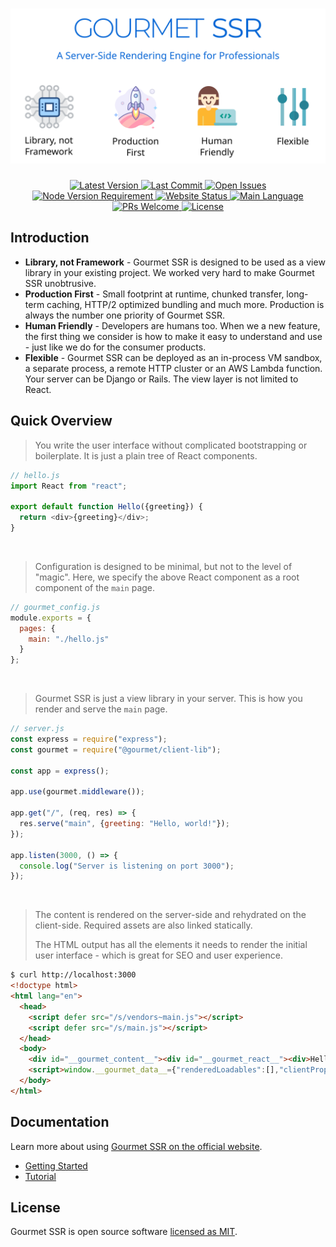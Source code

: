 <h1 align="center">
  <a href="https://ssr.gourmetjs.org">
    <img src="/docs/assets/repo-banner.svg" alt="Gourmet SSR">
  </a>
</h1>

<p align="center">
  <a href="https://www.npmjs.com/package/@gourmet/group-core">
    <img src="https://img.shields.io/npm/v/@gourmet/group-core.svg" alt="Latest Version">
  </a>
  <a href="https://github.com/gourmetjs/gourmet-ssr/commits/master">
    <img src="https://img.shields.io/github/last-commit/gourmetjs/gourmet-ssr.svg" alt="Last Commit">
  </a>
  <a href="https://github.com/gourmetjs/gourmet-ssr/issues">
    <img src="https://img.shields.io/github/issues/gourmetjs/gourmet-ssr.svg" alt="Open Issues">
  </a>
  <a href="https://nodejs.org">
    <img src="https://img.shields.io/node/v/@gourmet/group-core.svg" alt="Node Version Requirement">
  </a>
  <a href="https://ssr.gourmetjs.org">
    <img src="https://img.shields.io/website/https/ssr.gourmetjs.org.svg" alt="Website Status">
  </a>
  <a href="https://github.com/gourmetjs/gourmet-ssr">
    <img src="https://img.shields.io/github/languages/top/gourmetjs/gourmet-ssr.svg" alt="Main Language">
  </a>
  <a href="https://github.com/gourmetjs/gourmet-ssr/pulls">
    <img src="https://img.shields.io/badge/PRs-welcome-brightgreen.svg" alt="PRs Welcome">
  </a>
  <a href="https://github.com/gourmetjs/gourmet-ssr/blob/master/LICENSE">
    <img src="https://img.shields.io/github/license/gourmetjs/gourmet-ssr.svg" alt="License">
  </a>
</p>

## Introduction

- **Library, not Framework** - Gourmet SSR is designed to be used as a view library in your existing project. We worked very hard to make Gourmet SSR unobtrusive.
- **Production First** - Small footprint at runtime, chunked transfer, long-term caching, HTTP/2 optimized bundling and much more. Production is always the number one priority of Gourmet SSR.
- **Human Friendly** - Developers are humans too. When we a new feature, the first thing we consider is how to make it easy to understand and use - just like we do for the consumer products.
- **Flexible** - Gourmet SSR can be deployed as an in-process VM sandbox, a separate process, a remote HTTP cluster or an AWS Lambda function. Your server can be Django or Rails. The view layer is not limited to React.

## Quick Overview

> You write the user interface without complicated bootstrapping or boilerplate. It is just a plain tree of React components.

```js
// hello.js
import React from "react";

export default function Hello({greeting}) {
  return <div>{greeting}</div>;
}
```
<br>

> Configuration is designed to be minimal, but not to the level of "magic". Here, we specify the above React component as a root component of the `main` page.

```js
// gourmet_config.js
module.exports = {
  pages: {
    main: "./hello.js"
  }
};
```
<br>

> Gourmet SSR is just a view library in your server. This is how you render and serve the `main` page.

```js
// server.js
const express = require("express");
const gourmet = require("@gourmet/client-lib");

const app = express();

app.use(gourmet.middleware());

app.get("/", (req, res) => {
  res.serve("main", {greeting: "Hello, world!"});
});

app.listen(3000, () => {
  console.log("Server is listening on port 3000");
});
```
<br>

> The content is rendered on the server-side and rehydrated on the client-side.
> Required assets are also linked statically.
>
> The HTML output has all the elements it needs to render the initial user interface - which is great for SEO and user experience.

```html
$ curl http://localhost:3000
<!doctype html>
<html lang="en">
  <head>
    <script defer src="/s/vendors~main.js"></script>
    <script defer src="/s/main.js"></script>
  </head>
  <body>
    <div id="__gourmet_content__"><div id="__gourmet_react__"><div>Hello, world!</div></div></div>
    <script>window.__gourmet_data__={"renderedLoadables":[],"clientProps":{"greeting":"Hello, world!"},"reactClientRender":"hydrate"};</script>
  </body>
</html>
```

## Documentation

Learn more about using [Gourmet SSR on the official website](https://ssr.gourmetjs.org).

- [Getting Started](https://ssr.gourmetjs.org/docs/getting-started)
- [Tutorial](https://ssr.gourmetjs.org/docs/tutorial-1)

## License

Gourmet SSR is open source software [licensed as MIT](https://github.com/gourmetjs/gourmet-ssr/blob/master/LICENSE).
